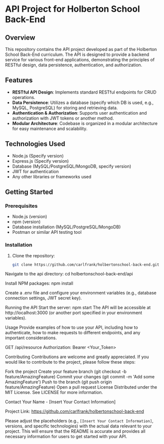 # API Project for Holberton School Back-End

## Overview

This repository contains the API project developed as part of the Holberton School Back-End curriculum. The API is designed to provide a backend service for various front-end applications, demonstrating the principles of RESTful design, data persistence, authentication, and authorization.

## Features

- **RESTful API Design**: Implements standard RESTful endpoints for CRUD operations.
- **Data Persistence**: Utilizes a database (specify which DB is used, e.g., MySQL, PostgreSQL) for storing and retrieving data.
- **Authentication & Authorization**: Supports user authentication and authorization with JWT tokens or another method.
- **Modular Architecture**: Codebase is organized in a modular architecture for easy maintenance and scalability.

## Technologies Used

- Node.js (Specify version)
- Express.js (Specify version)
- Database (MySQL/PostgreSQL/MongoDB, specify version)
- JWT for authentication
- Any other libraries or frameworks used

## Getting Started

### Prerequisites

- Node.js (version)
- npm (version)
- Database installation (MySQL/PostgreSQL/MongoDB)
- Postman or similar API testing tool

### Installation

1. Clone the repository:
   ```sh
   git clone https://github.com/carlfrank/holbertonschool-back-end.git

Navigate to the api directory:
cd holbertonschool-back-end/api

Install NPM packages:
npm install

Create a .env file and configure your environment variables (e.g., database connection settings, JWT secret key).

Running the API
Start the server:
npm start
The API will be accessible at http://localhost:3000 (or another port specified in your environment variables).

Usage
Provide examples of how to use your API, including how to authenticate, how to make requests to different endpoints, and any important considerations.

GET /api/resource
Authorization: Bearer <Your_Token>

Contributing
Contributions are welcome and greatly appreciated. If you would like to contribute to the project, please follow these steps:

Fork the project
Create your feature branch (git checkout -b feature/AmazingFeature)
Commit your changes (git commit -m 'Add some AmazingFeature')
Push to the branch (git push origin feature/AmazingFeature)
Open a pull request
License
Distributed under the MIT License. See LICENSE for more information.

Contact
Your Name - [Insert Your Contact Information]

Project Link: https://github.com/carlfrank/holbertonschool-back-end

Please adjust the placeholders (e.g., `[Insert Your Contact Information]`, versions, and specific technologies) with the actual data relevant to your project. This will ensure that the README is accurate and provides all necessary information for users to get started with your API.
